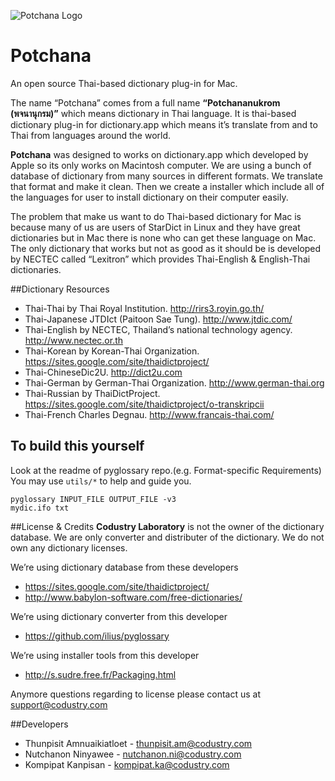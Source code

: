 ![Potchana Logo](https://www.codustry.com/potchana/images/potchana-ogp.png)

# Potchana
An open source Thai-based dictionary plug-in for Mac.

The name “Potchana” comes from a full name **“Potchananukrom (พจนานุกรม)”** which means dictionary in Thai language. It is thai-based dictionary plug-in for dictionary.app which means it’s translate from and to Thai from languages around the world.

**Potchana** was designed to works on dictionary.app which developed by Apple so its only works on Macintosh computer. We are using a bunch of database of dictionary from many sources in different formats. We translate that format and make it clean. Then we create a installer which include all of the languages for user to install dictionary on their computer easily.

The problem that make us want to do Thai-based dictionary for Mac is because many of us are users of StarDict in Linux and they have great dictionaries but in Mac there is none who can get these language on Mac. The only dictionary that works but not as good as it should be is developed by NECTEC called “Lexitron” which provides Thai-English & English-Thai dictionaries.

##Dictionary Resources
- Thai-Thai by Thai Royal Institution. http://rirs3.royin.go.th/
- Thai-Japanese JTDIct (Paitoon Sae Tung). http://www.jtdic.com/
- Thai-English by NECTEC, Thailand’s national technology agency. http://www.nectec.or.th
- Thai-Korean by Korean-Thai Organization. https://sites.google.com/site/thaidictproject/
- Thai-ChineseDic2U. http://dict2u.com
- Thai-German by German-Thai Organization. http://www.german-thai.org
- Thai-Russian by ThaiDictProject. https://sites.google.com/site/thaidictproject/o-transkripcii
- Thai-French Charles Degnau. http://www.francais-thai.com/

## To build this yourself
Look at the readme of pyglossary repo.(e.g. Format-specific Requirements)
You may use `utils/*` to help and guide you.

```
pyglossary INPUT_FILE OUTPUT_FILE -v3
mydic.ifo txt
```

##License & Credits
**Codustry Laboratory** is not the owner of the dictionary database.
We are only converter and distributer of the dictionary. We do not own any dictionary licenses.

We’re using dictionary database from these developers
-	https://sites.google.com/site/thaidictproject/
-	http://www.babylon-software.com/free-dictionaries/

We’re using dictionary converter from this developer
-	https://github.com/ilius/pyglossary

We’re using installer tools from this developer
- http://s.sudre.free.fr/Packaging.html

Anymore questions regarding to license please contact us at [support@codustry.com](support@codustry.com)

##Developers
- Thunpisit Amnuaikiatloet - [thunpisit.am@codustry.com](thunpisit.am@codustry.com)
- Nutchanon Ninyawee - [nutchanon.ni@codustry.com](nutchanon.ni@codustry.com)
- Kompipat Kanpisan - [kompipat.ka@codustry.com](kompipat.ka@codustry.com)
